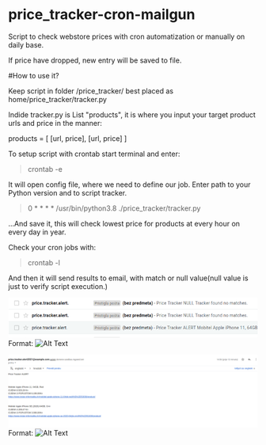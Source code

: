 # price_tracker-cron-mailgun

Script to check webstore prices with cron automatization or manually on daily base.

If price have dropped, new entry will be saved to file.

#How to use it?

Keep script in folder  /price_tracker/ best placed as home/price_tracker/tracker.py 


Indide tracker.py is List "products", it is where you input your target product urls and price in the manner:

products = [
    [url, price],
    [url, price]
]


To setup script with crontab start terminal and enter:
> crontab -e

It will open config file, where we need to define our job.
Enter path to your Python version and to script tracker.

>
> 0 * * * *  /usr/bin/python3.8 ./price_tracker/tracker.py   

...And save it, this will check lowest price for products at every hour on every day in year.

Check your cron jobs with:
>crontab -l


And then it will send results to email, with match or null value(null value is just to verify script execution.) 

![GitHub Logo](/email_result_list.png)
Format: ![Alt Text](url)

![GitHub Logo](/email_result.png)
Format: ![Alt Text](url)









